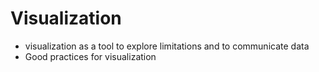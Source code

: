 # Visualization
- visualization as a tool to explore limitations and to communicate data
- Good practices for visualization 
